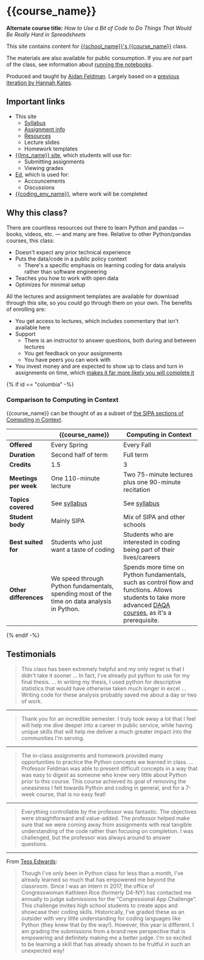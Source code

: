 # {{course_name}}

**Alternate course title:** _How to Use a Bit of Code to Do Things That Would Be Really Hard in Spreadsheets_

This site contains content for [{{school_name}}'s {{course_name}}](syllabus.md) class.

The materials are also available for public consumption. If you are _not_ part of the class, see information about [running the notebooks](resources.md#jupyter-outside-this-course).

Produced and taught by [Aidan Feldman](https://api.afeld.me/). Largely based on a [previous iteration by Hannah Kates](https://github.com/hannahkates/nyu-python-public-policy).

## Important links

- This site
  - [Syllabus](syllabus.md)
  - [Assignment info](assignments.md)
  - [Resources](resources.md)
  - Lecture slides
  - Homework templates
- [{{lms_name}} site]({{lms_url}}), which students will use for:
  - Submitting assignments
  - Viewing grades
- [Ed]({{discussions_url}}), which is used for:
  - Accouncements
  - Discussions
- [{{coding_env_name}}]({{coding_env_url}}), where work will be completed

## Why this class?

There are countless resources out there to learn Python and pandas — books, videos, etc. — and many are free. Relative to other Python/pandas courses, this class:

- Doesn't expect any prior technical experience
- Puts the data/code in a public policy context
  - There's a specific emphasis on learning coding for data analysis rather than software engineering
- Teaches you how to work with open data
- Optimizes for minimal setup

All the lectures and assignment templates are available for download through this site, so you _could_ go through them on your own. The benefits of enrolling are:

- You get access to lectures, which includes commentary that isn't available here
- Support
  - There is an instructor to answer questions, both during and between lectures
  - You get feedback on your assignments
  - You have peers you can work with
- You invest money and are expected to show up to class and turn in assignments on time, which [makes it far more likely you will complete it](https://mashable.com/archive/warning-college-may-be-a-waste-of-your-time-and-money)

{% if id == "columbia" -%}

### Comparison to Computing in Context

{{course_name}} can be thought of as a subset of [the SIPA sections of Computing in Context](https://computing-in-context.afeld.me/).

|                       | {{course_name}}                                                                             | Computing in Context                                                                                                                                             |
| --------------------- | ------------------------------------------------------------------------------------------- | ---------------------------------------------------------------------------------------------------------------------------------------------------------------- |
| **Offered**           | Every Spring                                                                                | Every Fall                                                                                                                                                       |
| **Duration**          | Second half of term                                                                         | Full term                                                                                                                                                        |
| **Credits**           | 1.5                                                                                         | 3                                                                                                                                                                |
| **Meetings per week** | One 110-minute lecture                                                                      | Two 75-minute lectures plus one 90-minute recitation                                                                                                             |
| **Topics covered**    | See [syllabus](syllabus.md#schedule)                                                        | See [syllabus](https://computing-in-context.afeld.me/#schedule)                                                                                                  |
| **Student body**      | Mainly SIPA                                                                                 | Mix of SIPA and other schools                                                                                                                                    |
| **Best suited for**   | Students who just want a taste of coding                                                    | Students who are interested in coding being part of their lives/careers                                                                                          |
| **Other differences** | We speed through Python fundamentals, spending most of the time on data analysis in Python. | Spends more time on Python fundamentals, such as control flow and functions. Allows students to take more advanced [DAQA courses][daqa], as it's a prerequisite. |

[daqa]: https://bulletin.columbia.edu/sipa/specializations/daqa/#coursestext

{% endif -%}

## Testimonials

> This class has been extremely helpful and my only regret is that I didn't take it sooner … In fact, I've already put python to use for my final thesis. … In writing my thesis, I used python for descriptive statistics that would have otherwise taken much longer in excel … Writing code for these analysis probably saved me about a day or two of work.

---

> Thank you for an incredible semester. I truly took away a lot that I feel will help me dive deeper into a career in public service, while having unique skills that will help me deliver a much greater impact into the communities I'm serving.

---

> The in-class assignments and homework provided many opportunities to practice the Python concepts we learned in class. … Professor Feldman was able to present difficult concepts in a way that was easy to digest as someone who knew very little about Python prior to this course. This course achieved its goal of removing the uneasiness I felt towards Python and coding in general, and for a 7-week course, that is no easy feat!

---

> Everything controllable by the professor was fantastic. The objectives were straightforward and value-added. The professor helped make sure that we were coming away from assignments with real tangible understanding of the code rather than focusing on completion. I was challenged, but the professor was always around to answer questions.

---

From [Tess Edwards](https://www.linkedin.com/in/tess-edwards/):

> Though I've only been in Python class for less than a month, I've already learned so much that has empowered me beyond the classroom. Since I was an intern in 2017, the office of Congresswoman Kathleen Rice (formerly D4-NY) has contacted me annually to judge submissions for the "Congressional App Challenge". This challenge invites high school students to create apps and showcase their coding skills. Historically, I've graded these as an outsider with very little understanding for coding languages like Python (they knew that by the way!). However, this year is different. I am grading the submissions from a brand new perspective that is empowering and definitely making me a better judge. I'm so excited to be learning a skill that has already shown to be fruitful in such an unexpected way!
